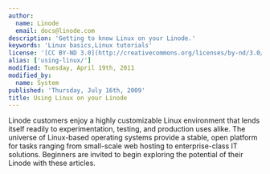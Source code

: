 ```yaml
---
author:
  name: Linode
  email: docs@linode.com
description: 'Getting to know Linux on your Linode.'
keywords: 'Linux basics,Linux tutorials'
license: '[CC BY-ND 3.0](http://creativecommons.org/licenses/by-nd/3.0/us/)'
alias: ['using-linux/']
modified: Tuesday, April 19th, 2011
modified_by:
  name: System
published: 'Thursday, July 16th, 2009'
title: Using Linux on your Linode
---
```


Linode customers enjoy a highly customizable Linux environment that lends itself readily to experimentation, testing, and production uses alike. The universe of Linux-based operating systems provide a stable, open platform for tasks ranging from small-scale web hosting to enterprise-class IT solutions. Beginners are invited to begin exploring the potential of their Linode with these articles.
